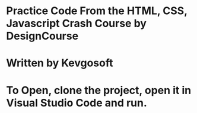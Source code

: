 # Practice Code From the HTML, CSS, Javascript Crash Course by DesignCourse
# Written by Kevgosoft
# To Open, clone the project, open it in Visual Studio Code and run.
